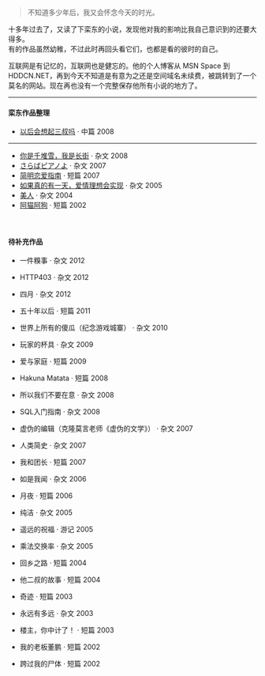 > 不知道多少年后，我又会怀念今天的时光。 


十多年过去了，又读了下栾东的小说，发现他对我的影响比我自己意识到的还要大得多。  
有的作品虽然幼稚，不过此时再回头看它们，也都是看的彼时的自己。

互联网是有记忆的，互联网也是健忘的。他的个人博客从 MSN Space 到 HDDCN.NET，再到今天不知道是有意为之还是空间域名未续费，被跳转到了一个莫名的网站。现在再也没有一个完整保存他所有小说的地方了。

---

#### 栾东作品整理  

- [以后会想起三叔吗][0801] · 中篇 2008 
***
- [你是千堆雪，我是长街][0802] · 杂文 2008 
- [さらばピアノよ][0703] · 杂文 2007 
- [简明恋爱指南][0701] · 短篇 2007 
- [如果真的有一天，爱情理想会实现][0501] · 杂文 2005 
- [美人][0401] · 杂文 2004 
- [阿猫阿狗][0201] · 短篇 2002 

[0801]: /2019/04/25/3rd-uncle
[0802]: /2019/05/02/yau-tsai
[0703]: /2019/05/02/farewell-to-the-piano
[0701]: /2019/04/29/a-simple-guide-on-love
[0501]: /2019/05/02/if
[0401]: /2019/04/29/beauty
[0201]: /2019/04/28/tun-town

　　

#### 待补充作品

- 一件糗事 · 杂文 2012 
- HTTP403 · 杂文 2012 
- 四月 · 杂文 2012 
  
  
- 五十年以后 · 短篇 2011 
  
  
- 世界上所有的傻瓜（纪念游戏城寨） · 杂文 2010 
  
  
- 玩家的杯具 · 杂文 2009 
- 爱与家庭 · 短篇 2009 

  
- Hakuna Matata · 短篇 2008 
- 所以我们不要在意 · 杂文 2008 
- SQL入门指南 · 杂文 2008 
  
  
- 虚伪的编辑（克隆莫言老师《虚伪的文学》） · 杂文 2007 
- 人类简史 · 杂文 2007 
- 我和团长 · 短篇 2007 
  
  
- 如是我闻 · 杂文 2006 
- 月夜 · 短篇 2006 
  
  
- 纯洁 · 杂文 2005 
- 遥远的祝福 · 游记 2005 
- 乘法交换率 · 杂文 2005 
  
  
- 回乡之路 · 短篇 2004 
- 他二叔的故事 · 短篇 2004 
  
  
- 奇迹 · 短篇 2003 
- 永远有多远 · 杂文 2003 
- 楼主，你中计了！ · 短篇 2003 
  
  
- 我的老板董鹏 · 短篇 2002 
- 跨过我的尸体 · 短篇 2002 